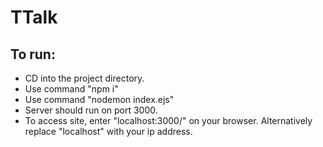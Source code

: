 # TTalk

## To run:
* CD into the project directory.
* Use command "npm i"
* Use command "nodemon index.ejs"
* Server should run on port 3000.
* To access site, enter "localhost:3000/" on your browser. Alternatively replace "localhost" with your ip address. 
